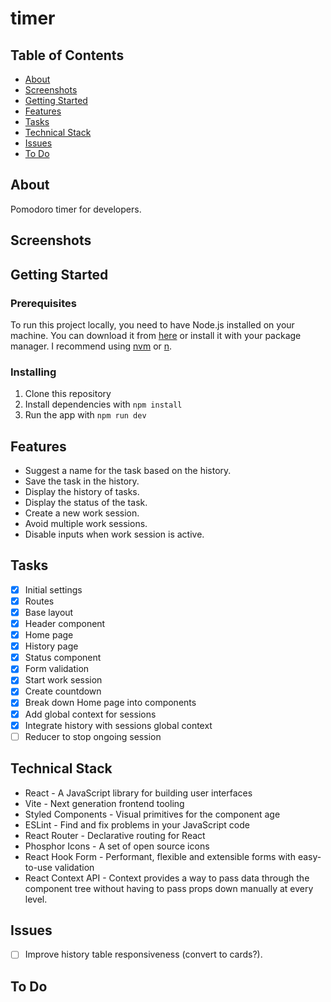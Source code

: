 # timer

## Table of Contents

- [About](#about)
- [Screenshots](#screenshots)
- [Getting Started](#getting_started)
- [Features](#features)
- [Tasks](#tasks)
- [Technical Stack](#tech_stack)
- [Issues](#issues)
- [To Do](#todo)

## About <a name = "about"></a>

Pomodoro timer for developers.

## Screenshots <a name = "screenshots"></a>


## Getting Started <a name = "getting_started"></a>

### Prerequisites

To run this project locally, you need to have Node.js installed on your machine. You can download it from [here](https://nodejs.org/en/download/) or install it with your package manager. I recommend using [nvm](https://github.com/nvm-sh/nvm) or [n](https://github.com/tj/n).

### Installing

1. Clone this repository
2. Install dependencies with `npm install`
3. Run the app with `npm run dev`

## Features <a name = "features"></a>

- Suggest a name for the task based on the history.
- Save the task in the history.
- Display the history of tasks.
- Display the status of the task.
- Create a new work session.
- Avoid multiple work sessions.
- Disable inputs when work session is active.


## Tasks <a name = "tasks"></a>

- [x] Initial settings
- [x] Routes
- [x] Base layout
- [x] Header component
- [x] Home page
- [x] History page
- [x] Status component
- [x] Form validation
- [x] Start work session
- [x] Create countdown
- [x] Break down Home page into components
- [x] Add global context for sessions
- [x] Integrate history with sessions global context
- [ ] Reducer to stop ongoing session

## Technical Stack <a name = "tech_stack"></a>

- React - A JavaScript library for building user interfaces
- Vite - Next generation frontend tooling
- Styled Components - Visual primitives for the component age
- ESLint - Find and fix problems in your JavaScript code
- React Router - Declarative routing for React
- Phosphor Icons - A set of open source icons
- React Hook Form - Performant, flexible and extensible forms with easy-to-use validation
- React Context API - Context provides a way to pass data through the component tree without having to pass props down manually at every level.

## Issues <a name = "issues"></a>

- [ ] Improve history table responsiveness (convert to cards?).

## To Do <a name = "todo"></a>